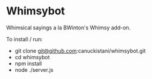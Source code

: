 # Whimsybot

Whimsical sayings a la BWinton's Whimsy add-on.

To install / run:

* git clone git@github.com:canuckistani/whimsybot.git
* cd whimsybot
* npm install
* node ./server.js